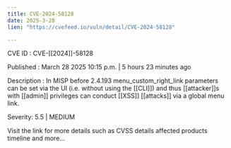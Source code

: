 ```yaml
---
title: CVE-2024-58128
date: 2025-3-28
lien: "https://cvefeed.io/vuln/detail/CVE-2024-58128"

---
```


CVE ID : CVE-[[2024]]-58128

Published :  March 28
2025
10:15 p.m. | 5 hours
23 minutes ago

Description : In MISP before 2.4.193
menu_custom_right_link parameters can be set via the UI (i.e.
without using the [[CLI]]) and thus [[attacker]]s with [[admin]] privileges can conduct [[XSS]] [[attacks]] via a global menu link.

Severity: 5.5 | MEDIUM

Visit the link for more details
such as CVSS details
affected products
timeline
and more...
